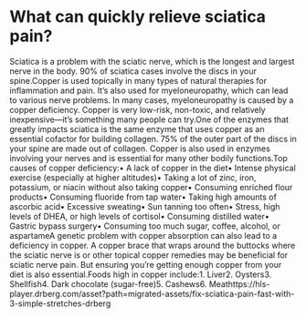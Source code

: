 # What can quickly relieve sciatica pain?

Sciatica is a problem with the sciatic nerve, which is the longest and largest nerve in the body. 90% of sciatica cases involve the discs in your spine.Copper is used topically in many types of natural therapies for inflammation and pain. It’s also used for myeloneuropathy, which can lead to various nerve problems. In many cases, myeloneuropathy is caused by a copper deficiency. Copper is very low-risk, non-toxic, and relatively inexpensive—it’s something many people can try.One of the enzymes that greatly impacts sciatica is the same enzyme that uses copper as an essential cofactor for building collagen. 75% of the outer part of the discs in your spine are made out of collagen. Copper is also used in enzymes involving your nerves and is essential for many other bodily functions.Top causes of copper deficiency:• A lack of copper in the diet• Intense physical exercise (especially at higher altitudes)• Taking a lot of zinc, iron, potassium, or niacin without also taking copper• Consuming enriched flour products• Consuming fluoride from tap water• Taking high amounts of ascorbic acid• Excessive sweating• Sun tanning too often• Stress, high levels of DHEA, or high levels of cortisol• Consuming distilled water• Gastric bypass surgery• Consuming too much sugar, coffee, alcohol, or aspartameA genetic problem with copper absorption can also lead to a deficiency in copper. A copper brace that wraps around the buttocks where the sciatic nerve is or other topical copper remedies may be beneficial for sciatic nerve pain. But ensuring you’re getting enough copper from your diet is also essential.Foods high in copper include:1. Liver2. Oysters3. Shellfish4. Dark chocolate (sugar-free)5. Cashews6. Meathttps://hls-player.drberg.com/asset?path=migrated-assets/fix-sciatica-pain-fast-with-3-simple-stretches-drberg